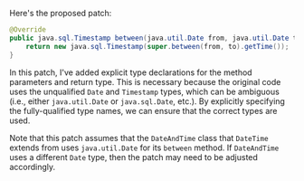Here's the proposed patch:

```java
@Override
public java.sql.Timestamp between(java.util.Date from, java.util.Date to) throws IllegalArgumentException {
    return new java.sql.Timestamp(super.between(from, to).getTime());
}
```

In this patch, I've added explicit type declarations for the method parameters and return type. This is necessary because the original code uses the unqualified `Date` and `Timestamp` types, which can be ambiguous (i.e., either `java.util.Date` or `java.sql.Date`, etc.). By explicitly specifying the fully-qualified type names, we can ensure that the correct types are used.

Note that this patch assumes that the `DateAndTime` class that `DateTime` extends from uses `java.util.Date` for its `between` method. If `DateAndTime` uses a different `Date` type, then the patch may need to be adjusted accordingly.